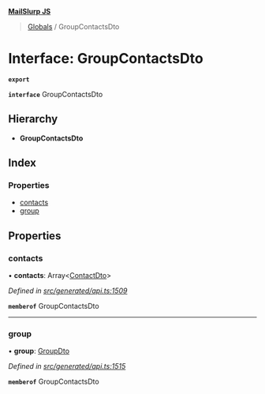 **[MailSlurp JS](../README.md)**

> [Globals](../README.md) / GroupContactsDto

# Interface: GroupContactsDto

**`export`** 

**`interface`** GroupContactsDto

## Hierarchy

* **GroupContactsDto**

## Index

### Properties

* [contacts](groupcontactsdto.md#contacts)
* [group](groupcontactsdto.md#group)

## Properties

### contacts

•  **contacts**: Array\<[ContactDto](contactdto.md)>

*Defined in [src/generated/api.ts:1509](https://github.com/mailslurp/mailslurp-client/blob/8726614/src/generated/api.ts#L1509)*

**`memberof`** GroupContactsDto

___

### group

•  **group**: [GroupDto](groupdto.md)

*Defined in [src/generated/api.ts:1515](https://github.com/mailslurp/mailslurp-client/blob/8726614/src/generated/api.ts#L1515)*

**`memberof`** GroupContactsDto
